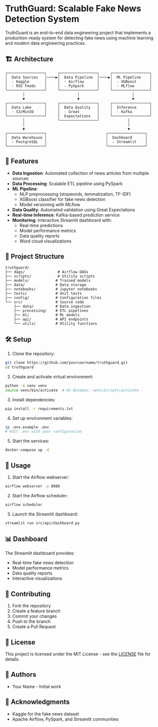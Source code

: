 # TruthGuard: Scalable Fake News Detection System

TruthGuard is an end-to-end data engineering project that implements a production-ready system for detecting fake news using machine learning and modern data engineering practices.

## 🏗️ Architecture

```
┌─────────────────┐     ┌─────────────────┐     ┌─────────────────┐
│  Data Sources   │────▶│  Data Pipeline  │────▶│  ML Pipeline    │
│  - Kaggle       │     │  - Airflow      │     │  - XGBoost      │
│  - RSS Feeds    │     │  - PySpark      │     │  - MLflow       │
└─────────────────┘     └─────────────────┘     └─────────────────┘
        │                        │                        │
        ▼                        ▼                        ▼
┌─────────────────┐     ┌─────────────────┐     ┌─────────────────┐
│  Data Lake      │     │  Data Quality   │     │  Inference      │
│  - S3/MinIO     │     │  - Great        │     │  - Kafka        │
└─────────────────┘     │  Expectations   │     └─────────────────┘
        │               └─────────────────┘             │
        │                                               │
        ▼                                               ▼
┌─────────────────┐                           ┌─────────────────┐
│  Data Warehouse │                           │  Dashboard      │
│  - PostgreSQL   │                           │  - Streamlit    │
└─────────────────┘                           └─────────────────┘
```

## 🚀 Features

- **Data Ingestion**: Automated collection of news articles from multiple sources
- **Data Processing**: Scalable ETL pipeline using PySpark
- **ML Pipeline**: 
  - NLP preprocessing (stopwords, lemmatization, TF-IDF)
  - XGBoost classifier for fake news detection
  - Model versioning with MLflow
- **Data Quality**: Automated validation using Great Expectations
- **Real-time Inference**: Kafka-based prediction service
- **Monitoring**: Interactive Streamlit dashboard with:
  - Real-time predictions
  - Model performance metrics
  - Data quality reports
  - Word cloud visualizations

## 📁 Project Structure

```
truthguard/
├── dags/               # Airflow DAGs
├── scripts/            # Utility scripts
├── models/            # Trained models
├── data/              # Data storage
├── notebooks/         # Jupyter notebooks
├── tests/             # Unit tests
├── config/            # Configuration files
└── src/               # Source code
    ├── data/          # Data ingestion
    ├── processing/    # ETL pipelines
    ├── ml/            # ML models
    ├── api/           # API endpoints
    └── utils/         # Utility functions
```

## 🛠️ Setup

1. Clone the repository:
```bash
git clone https://github.com/yourusername/truthguard.git
cd truthguard
```

2. Create and activate virtual environment:
```bash
python -m venv venv
source venv/bin/activate  # On Windows: venv\Scripts\activate
```

3. Install dependencies:
```bash
pip install -r requirements.txt
```

4. Set up environment variables:
```bash
cp .env.example .env
# Edit .env with your configuration
```

5. Start the services:
```bash
docker-compose up -d
```

## 🚀 Usage

1. Start the Airflow webserver:
```bash
airflow webserver -p 8080
```

2. Start the Airflow scheduler:
```bash
airflow scheduler
```

3. Launch the Streamlit dashboard:
```bash
streamlit run src/api/dashboard.py
```

## 📊 Dashboard

The Streamlit dashboard provides:
- Real-time fake news detection
- Model performance metrics
- Data quality reports
- Interactive visualizations

## 🤝 Contributing

1. Fork the repository
2. Create a feature branch
3. Commit your changes
4. Push to the branch
5. Create a Pull Request

## 📝 License

This project is licensed under the MIT License - see the [LICENSE](LICENSE) file for details.

## 👥 Authors

- Your Name - Initial work

## 🙏 Acknowledgments

- Kaggle for the fake news dataset
- Apache Airflow, PySpark, and Streamlit communities 